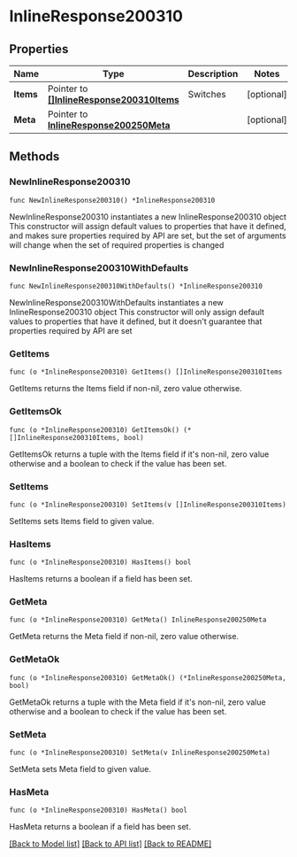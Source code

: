 # InlineResponse200310

## Properties

Name | Type | Description | Notes
------------ | ------------- | ------------- | -------------
**Items** | Pointer to [**[]InlineResponse200310Items**](InlineResponse200310Items.md) | Switches | [optional] 
**Meta** | Pointer to [**InlineResponse200250Meta**](InlineResponse200250Meta.md) |  | [optional] 

## Methods

### NewInlineResponse200310

`func NewInlineResponse200310() *InlineResponse200310`

NewInlineResponse200310 instantiates a new InlineResponse200310 object
This constructor will assign default values to properties that have it defined,
and makes sure properties required by API are set, but the set of arguments
will change when the set of required properties is changed

### NewInlineResponse200310WithDefaults

`func NewInlineResponse200310WithDefaults() *InlineResponse200310`

NewInlineResponse200310WithDefaults instantiates a new InlineResponse200310 object
This constructor will only assign default values to properties that have it defined,
but it doesn't guarantee that properties required by API are set

### GetItems

`func (o *InlineResponse200310) GetItems() []InlineResponse200310Items`

GetItems returns the Items field if non-nil, zero value otherwise.

### GetItemsOk

`func (o *InlineResponse200310) GetItemsOk() (*[]InlineResponse200310Items, bool)`

GetItemsOk returns a tuple with the Items field if it's non-nil, zero value otherwise
and a boolean to check if the value has been set.

### SetItems

`func (o *InlineResponse200310) SetItems(v []InlineResponse200310Items)`

SetItems sets Items field to given value.

### HasItems

`func (o *InlineResponse200310) HasItems() bool`

HasItems returns a boolean if a field has been set.

### GetMeta

`func (o *InlineResponse200310) GetMeta() InlineResponse200250Meta`

GetMeta returns the Meta field if non-nil, zero value otherwise.

### GetMetaOk

`func (o *InlineResponse200310) GetMetaOk() (*InlineResponse200250Meta, bool)`

GetMetaOk returns a tuple with the Meta field if it's non-nil, zero value otherwise
and a boolean to check if the value has been set.

### SetMeta

`func (o *InlineResponse200310) SetMeta(v InlineResponse200250Meta)`

SetMeta sets Meta field to given value.

### HasMeta

`func (o *InlineResponse200310) HasMeta() bool`

HasMeta returns a boolean if a field has been set.


[[Back to Model list]](../README.md#documentation-for-models) [[Back to API list]](../README.md#documentation-for-api-endpoints) [[Back to README]](../README.md)



